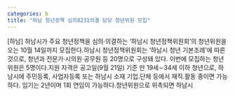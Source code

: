 ```yaml
---
categories: b
title: "하남 청년정책 심의8231의결 담당 청년위원 모집"
---
```

[하남] 하남시가 주요 청년정책을 심의·의결하는 ‘하남시 청년정책위원회’의 청년위원을 오는 10월 14일까지 모집한다.하남시 청년정책위원회는 ‘하남시 청년 기본조례’에 따른 것으로, 청년과 전문가·시의원·공무원 등 20명으로 구성돼 있다. 이번에 모집하는 청년위원은 5명이다.지원 자격은 공고일(9월 21일) 기준 만 19세&sim;34세 이하 청년으로, 하남시에 주민등록, 사업자등록 또는 하남시 소재 기업&#8228;단체 등에서 재직&#8228;활동 중이면 가능하다. 임기는 2년이며 1회 연임이 가능하다.청년위원으로 위촉되면 하남시